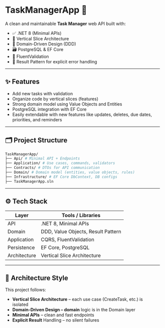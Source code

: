 # TaskManagerApp 📝

A clean and maintainable **Task Manager** web API built with:

- ✅ .NET 8 (Minimal APIs)
- 🧱 Vertical Slice Architecture
- 🧠 Domain-Driven Design (DDD)
- 🗃️ PostgreSQL & EF Core
- 🧪 FluentValidation
- 🧩 Result Pattern for explicit error handling

---

## ✨ Features

- Add new tasks with validation
- Organize code by vertical slices (features)
- Strong domain model using Value Objects and Entities
- PostgreSQL integration with EF Core
- Easily extendable with new features like updates, deletes, due dates, priorities, and reminders

---

## 🗂 Project Structure
```bash
TaskManagerApp/
├── Api/ # Minimal API + Endpoints
├── Application/ # Use cases, commands, validators
├── Contracts/ # DTOs for API communication
├── Domain/ # Domain model (entities, value objects, rules)
├── Infrastructure/ # EF Core DbContext, DB configs
├── TaskManagerApp.sln
```

---

## ⚙️ Tech Stack

| Layer          | Tools / Libraries                        |
|----------------|-------------------------------------------|
| API            | .NET 8, Minimal APIs                     |
| Domain         | DDD, Value Objects, Result Pattern       |
| Application    | CQRS, FluentValidation                   |
| Persistence    | EF Core, PostgreSQL                      |
| Architecture   | Vertical Slice Architecture              |

---

## 🧠 Architecture Style

This project follows:

- **Vertical Slice Architecture** – each use case (CreateTask, etc.) is isolated
- **Domain-Driven Design – domain** logic is in the Domain layer
- **Minimal APIs** – clean and fast endpoints
- **Explicit Result** Handling – no silent failures

